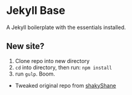 # Jekyll Base
A Jekyll boilerplate with the essentials installed.

## New site?
1. Clone repo into new directory
2. ```cd``` into directory, then run: ```npm install```
3. run ```gulp```. Boom.

* Tweaked original repo from [shakyShane](https://github.com/shakyShane)
